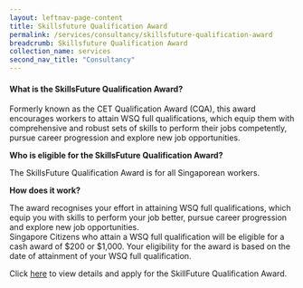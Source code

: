 ```yaml
---
layout: leftnav-page-content 
title: Skillsfuture Qualification Award
permalink: /services/consultancy/skillsfuture-qualification-award
breadcrumb: Skillsfuture Qualification Award
collection_name: services
second_nav_title: "Consultancy"
---
```


<h4>What is the SkillsFuture Qualification Award?</h4>
<p>Formerly known as the CET Qualification Award (CQA), this award encourages workers to attain WSQ full qualifications, which equip them with comprehensive 
and robust sets of skills to perform their jobs competently, pursue career progression and explore new job opportunities.</p>

<b>Who is eligible for the SkillsFuture Qualification Award?</b>
<p>The SkillsFuture Qualification Award is for all Singaporean workers.</p>

<b>How does it work?</b>
<p>The award recognises your effort in attaining WSQ full qualifications, which equip you with skills to perform your job better, pursue career progression and 
explore new job opportunities.<br>Singapore Citizens who attain a WSQ full qualification will be eligible for a cash award of $200 or $1,000.
Your eligibility for the award is based on the date of attainment of your WSQ full qualification.</p>

<p>Click <a href="https://programmes.myskillsfuture.sg/QualificationAward/ProgrammeDetails.aspx">here</a> to view details and apply for the SkillFuture Qualification Award.</p>

